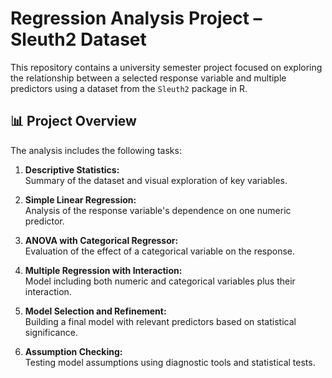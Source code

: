 # Regression Analysis Project – Sleuth2 Dataset

This repository contains a university semester project focused on exploring the relationship between a selected response variable and multiple predictors using a dataset from the `Sleuth2` package in R.

## 📊 Project Overview

The analysis includes the following tasks:

1. **Descriptive Statistics:**  
   Summary of the dataset and visual exploration of key variables.

2. **Simple Linear Regression:**  
   Analysis of the response variable's dependence on one numeric predictor.

3. **ANOVA with Categorical Regressor:**  
   Evaluation of the effect of a categorical variable on the response.

4. **Multiple Regression with Interaction:**  
   Model including both numeric and categorical variables plus their interaction.

5. **Model Selection and Refinement:**  
   Building a final model with relevant predictors based on statistical significance.

6. **Assumption Checking:**  
   Testing model assumptions using diagnostic tools and statistical tests.